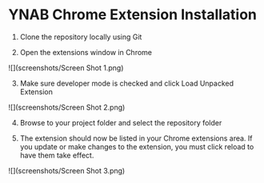 # YNAB Chrome Extension Installation

1) Clone the repository locally using Git

2) Open the extensions window in Chrome

![](screenshots/Screen Shot 1.png)

3) Make sure developer mode is checked and click Load Unpacked Extension

![](screenshots/Screen Shot 2.png)

4) Browse to your project folder and select the repository folder

5) The extension should now be listed in your Chrome extensions area. If you update or make changes to the extension, you must click reload to have them take effect.

![](screenshots/Screen Shot 3.png)
